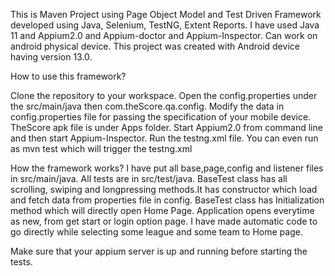 This is Maven Project using Page Object Model and Test Driven Framework developed using Java, Selenium, TestNG, Extent Reports.
I have used Java 11 and Appium2.0 and Appium-doctor and Appium-Inspector.
Can work on android physical device. This project was created with Android device having version 13.0.

How to use this framework?

Clone the repository to your workspace.
Open the config.properties under the src/main/java then com.theScore.qa.config.
Modify the data in config.properties file for passing the specification of your mobile device.
TheScore apk file is under Apps folder.
Start Appium2.0 from command line and then start Appium-Inspector.
Run the testng.xml file. You can even run as mvn test which will trigger the testng.xml


How the framework works?
I have put all base,page,config and listener files in src/main/java. All tests are in src/test/java. 
BaseTest class has all scrolling, swiping and longpressing methods.It has constructor which load and fetch data from properties file in config.
BaseTest class has Initialization method which will directly open Home Page. Application opens everytime as new, from get start or login option page. I have made automatic code to go directly while selecting some league and some team to Home page.





Make sure that your appium server is up and running before starting the tests.
